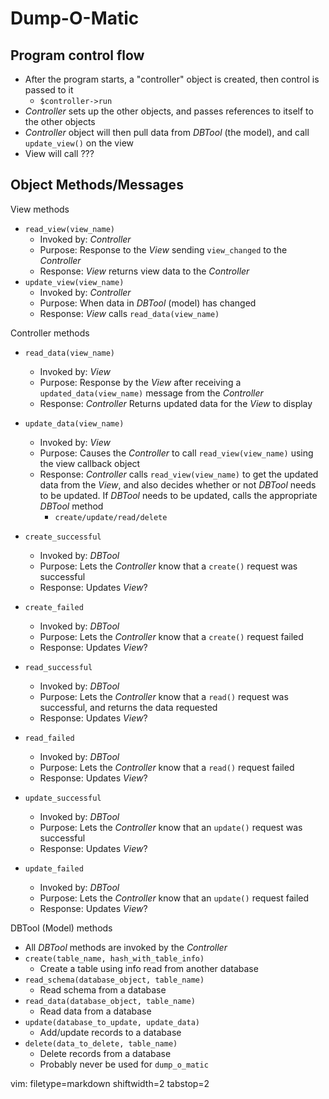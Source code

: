 # Dump-O-Matic #

## Program control flow ##
- After the program starts, a "controller" object is created, then control is
  passed to it
  - `$controller->run`
- _Controller_ sets up the other objects, and passes references to itself to
  the other objects
- _Controller_ object will then pull data from _DBTool_ (the model), and call
  `update_view()` on the view
- View will call ???

## Object Methods/Messages ##

View methods
- `read_view(view_name)`
  - Invoked by: _Controller_
  - Purpose: Response to the _View_ sending `view_changed` to the _Controller_
  - Response: _View_ returns view data to the _Controller_
- `update_view(view_name)`
  - Invoked by: _Controller_
  - Purpose: When data in _DBTool_ (model) has changed
  - Response: _View_ calls `read_data(view_name)`

Controller methods
- `read_data(view_name)`
  - Invoked by: _View_
  - Purpose: Response by the _View_ after receiving a
    `updated_data(view_name)` message from the _Controller_
  - Response: _Controller_ Returns updated data for the _View_ to display
- `update_data(view_name)`
  - Invoked by: _View_
  - Purpose: Causes the _Controller_ to call `read_view(view_name)` using the
    view callback object
  - Response: _Controller_ calls `read_view(view_name)` to get the updated
    data from the _View_, and also decides whether or not _DBTool_ needs to be
    updated.  If _DBTool_ needs to be updated, calls the appropriate _DBTool_
    method
    - `create/update/read/delete`

- `create_successful`
  - Invoked by: _DBTool_
  - Purpose: Lets the _Controller_ know that a `create()` request was
    successful
  - Response: Updates _View_?
- `create_failed`
  - Invoked by: _DBTool_
  - Purpose: Lets the _Controller_ know that a `create()` request failed
  - Response: Updates _View_?
- `read_successful`
  - Invoked by: _DBTool_
  - Purpose: Lets the _Controller_ know that a `read()` request was
    successful, and returns the data requested
  - Response: Updates _View_?
- `read_failed`
  - Invoked by: _DBTool_
  - Purpose: Lets the _Controller_ know that a `read()` request failed
  - Response: Updates _View_?
- `update_successful`
  - Invoked by: _DBTool_
  - Purpose: Lets the _Controller_ know that an `update()` request was
    successful
  - Response: Updates _View_?
- `update_failed`
  - Invoked by: _DBTool_
  - Purpose: Lets the _Controller_ know that an `update()` request failed
  - Response: Updates _View_?

DBTool (Model) methods
- All _DBTool_ methods are invoked by the _Controller_
- `create(table_name, hash_with_table_info)`
  - Create a table using info read from another database
- `read_schema(database_object, table_name)`
  - Read schema from a database
- `read_data(database_object, table_name)`
  - Read data from a database
- `update(database_to_update, update_data)`
  - Add/update records to a database
- `delete(data_to_delete, table_name)`
  - Delete records from a database
  - Probably never be used for `dump_o_matic`

vim: filetype=markdown shiftwidth=2 tabstop=2

